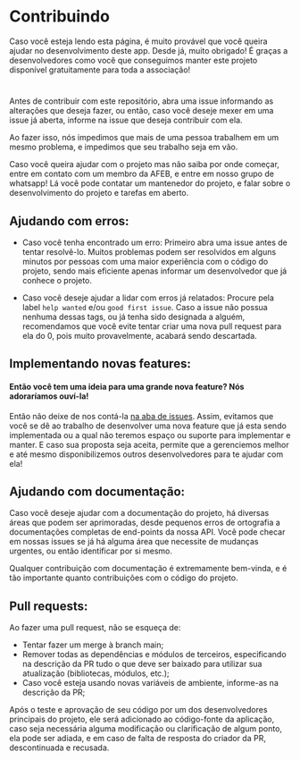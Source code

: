 # Contribuindo

Caso você esteja lendo esta página, é muito provável que você queira ajudar no
desenvolvimento deste app. Desde já, muito obrigado! É graças a desenvolvedores
como você que conseguimos manter este projeto disponível gratuitamente para toda
a associação!

#

Antes de contribuir com este repositório, abra uma issue informando as alterações
que deseja fazer, ou então, caso você deseje mexer em uma issue já aberta, informe
na issue que deseja contribuir com ela.

Ao fazer isso, nós impedimos que mais de uma pessoa trabalhem em um mesmo problema,
e impedimos que seu trabalho seja em vão.

Caso você queira ajudar com o projeto mas não saiba por onde começar, entre 
em contato com um membro da AFEB, e entre em nosso grupo de whatsapp! Lá 
você pode contatar um mantenedor do projeto, e falar sobre o desenvolvimento do
projeto e tarefas em aberto.


## Ajudando com erros:

* Caso você tenha encontrado um erro: Primeiro abra uma issue antes de tentar resolvê-lo.
Muitos problemas podem ser resolvidos em alguns minutos por pessoas com uma maior experiência
com o código do projeto, sendo mais eficiente apenas informar um desenvolvedor que já conhece o
projeto.

* Caso você deseje ajudar a lidar com erros já relatados: Procure pela label `help wanted` e/ou
`good first issue`. Caso a issue não possua nenhuma dessas tags, ou já tenha sido designada a 
alguém, recomendamos que você evite tentar criar uma nova pull request para ela do 0, pois 
muito provavelmente, acabará sendo descartada.


## Implementando novas features:

#### Então você tem uma ideia para uma grande nova feature? Nós adoraríamos ouví-la!

Então não deixe de nos contá-la <a href="https://github.com/vidacalura/AFEB/issues">na aba de issues</a>.
Assim, evitamos que você se dê ao trabalho de desenvolver uma nova feature que já esta sendo implementada
ou a qual não teremos espaço ou suporte para implementar e manter. E caso sua proposta seja aceita, permite
que a gerenciemos melhor e até mesmo disponibilizemos outros desenvolvedores para te ajudar com ela!


## Ajudando com documentação:

Caso você deseje ajudar com a documentação do projeto, há diversas áreas que podem ser aprimoradas,
desde pequenos erros de ortografia a documentações completas de end-points da nossa API. Você pode
checar em nossas issues se já há alguma área que necessite de mudanças urgentes, ou então identificar
por si mesmo.

Qualquer contribuição com documentação é extremamente bem-vinda, e é tão importante quanto contribuições
com o código do projeto.


## Pull requests:

Ao fazer uma pull request, não se esqueça de:

* Tentar fazer um merge à branch main;
* Remover todas as dependências e módulos de terceiros, especificando na descrição da PR tudo o que deve ser baixado
para utilizar sua atualização (bibliotecas, módulos, etc.);
* Caso você esteja usando novas variáveis de ambiente, informe-as na descrição da PR;

Após o teste e aprovação de seu código por um dos desenvolvedores principais do projeto, ele
será adicionado ao código-fonte da aplicação, caso seja necessária alguma modificação ou clarificação 
de algum ponto, ela pode ser adiada, e em caso de falta de resposta do criador da PR, descontinuada e recusada.